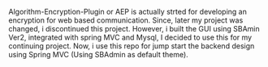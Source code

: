 Algorithm-Encryption-Plugin or AEP is actually strted for developing an encryption for web based communication. 
Since, later my project was changed, i discontinued this project.
However, i built the GUI using SBAmin Ver2, integrated with spring MVC and Mysql, I decided to use this for my continuing project.
Now, i use this repo for jump start the backend design using Spring MVC (Using SBAdmin as default theme).